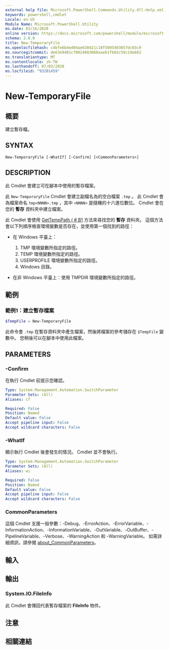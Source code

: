 ```yaml
---
external help file: Microsoft.PowerShell.Commands.Utility.dll-Help.xml
keywords: powershell,cmdlet
Locale: en-US
Module Name: Microsoft.PowerShell.Utility
ms.date: 03/16/2020
online version: https://docs.microsoft.com/powershell/module/microsoft.powershell.utility/new-temporaryfile?view=powershell-7&WT.mc_id=ps-gethelp
schema: 2.0.0
title: New-TemporaryFile
ms.openlocfilehash: c4bfe6b4ed04ae638421c18f5095403057dc03c9
ms.sourcegitcommit: de63e9481cf8024883060aae61fb02c59c2de662
ms.translationtype: MT
ms.contentlocale: zh-TW
ms.lasthandoff: 07/03/2020
ms.locfileid: "93201459"
---
```

# New-TemporaryFile

## 概要
建立暫存檔。

## SYNTAX

```
New-TemporaryFile [-WhatIf] [-Confirm] [<CommonParameters>]
```

## DESCRIPTION

此 Cmdlet 會建立可在腳本中使用的暫存檔案。

此 `New-TemporaryFile` Cmdlet 會建立副檔名為的空白檔案 `.tmp` 。
此 Cmdlet 會為檔案命名 `tmp<NNNN>.tmp` ，其中 `<NNNN>` 是隨機的十六進位數位。
Cmdlet 會在您的 **暫存** 資料夾中建立檔案。

此 Cmdlet 會使用 [GetTempPath ( # B1](/dotnet/api/system.io.path.gettemppath) 方法來尋找您的 **暫存** 資料夾。 這個方法會以下列順序檢查環境變數是否存在，並使用第一個找到的路徑：

- 在 Windows 平臺上：

  1. TMP 環境變數所指定的路徑。
  1. TEMP 環境變數所指定的路徑。
  1. USERPROFILE 環境變數所指定的路徑。
  1. Windows 目錄。

- 在非 Windows 平臺上：使用 TMPDIR 環境變數所指定的路徑。

## 範例

### 範例1：建立暫存檔案

```powershell
$TempFile = New-TemporaryFile
```

此命令會 `.tmp` 在暫存資料夾中產生檔案，然後將檔案的參考儲存在 `$TempFile` 變數中。 您稍後可以在腳本中使用此檔案。

## PARAMETERS

### -Confirm

在執行 Cmdlet 前提示您確認。

```yaml
Type: System.Management.Automation.SwitchParameter
Parameter Sets: (All)
Aliases: cf

Required: False
Position: Named
Default value: False
Accept pipeline input: False
Accept wildcard characters: False
```

### -WhatIf

顯示執行 Cmdlet 後會發生的情況。
Cmdlet 並不會執行。

```yaml
Type: System.Management.Automation.SwitchParameter
Parameter Sets: (All)
Aliases: wi

Required: False
Position: Named
Default value: False
Accept pipeline input: False
Accept wildcard characters: False
```

### CommonParameters

這個 Cmdlet 支援一般參數：-Debug、-ErrorAction、-ErrorVariable、-InformationAction、-InformationVariable、-OutVariable、-OutBuffer、-PipelineVariable、-Verbose、-WarningAction 和 -WarningVariable。 如需詳細資訊，請參閱 [about_CommonParameters](../Microsoft.PowerShell.Core/About/about_CommonParameters.md)。

## 輸入

## 輸出

### System.IO.FileInfo

此 Cmdlet 會傳回代表暫存檔案的 **FileInfo** 物件。

## 注意

## 相關連結
